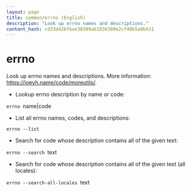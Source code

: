 ```yaml
---
layout: page
title: common/errno (English)
description: "Look up errno names and descriptions."
content_hash: cd33d426fbae30399ab1836309e2cf40b5a9b431
---
```

# errno

Look up errno names and descriptions.
More information: <https://joeyh.name/code/moreutils/>.

- Lookup errno description by name or code:

`errno `<span class="tldr-var badge badge-pill bg-dark-lm bg-white-dm text-white-lm text-dark-dm font-weight-bold">name|code</span>

- List all errno names, codes, and descriptions:

`errno --list`

- Search for code whose description contains all of the given text:

`errno --search `<span class="tldr-var badge badge-pill bg-dark-lm bg-white-dm text-white-lm text-dark-dm font-weight-bold">text</span>

- Search for code whose description contains all of the given text (all locales):

`errno --search-all-locales `<span class="tldr-var badge badge-pill bg-dark-lm bg-white-dm text-white-lm text-dark-dm font-weight-bold">text</span>
